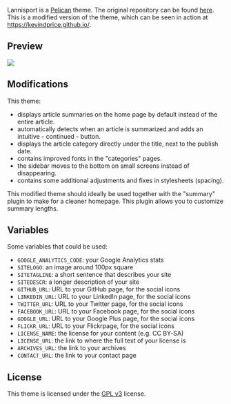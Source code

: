 Lannisport is a [Pelican][1] theme. The original repository can be found [here][4]. This is a modified version of the theme, which can be seen in action at https://kevindprice.github.io/.

## Preview
![][2]

## Modifications
This theme:

 * displays article summaries on the home page by default instead of the entire article.
 * automatically detects when an article is summarized and adds an intuitive - continued - button.
 * displays the article category directly under the title, next to the publish date.
 * contains improved fonts in the "categories" pages.
 * the sidebar moves to the bottom on small screens instead of disappearing.
 * contains some additional adjustments and fixes in stylesheets (spacing).
 
This modified theme should ideally be used together with the "summary" plugin to make for a cleaner homepage. This plugin allows you to customize summary lengths.


## Variables

Some variables that could be used:

 *  `GOOGLE_ANALYTICS_CODE`: your Google Analytics stats
 *  `SITELOGO`: an image around 100px square
 *  `SITETAGLINE`: a short sentence that describes your site
 *  `SITEDESCR`: a longer description of your site
 *  `GITHUB_URL`: URL to your GitHub page, for the social icons
 *  `LINKEDIN_URL`: URL to your LinkedIn page, for the social icons
 *  `TWITTER_URL`: URL to your Twitter page, for the social icons
 *  `FACEBOOK_URL`: URL to your Facebook page, for the social icons
 *  `GOOGLE_URL`: URL to your Google Plus page, for the social icons
 *  `FLICKR_URL`: URL to your Flickrpage, for the social icons
 *  `LICENSE_NAME`: the license for your content (e.g. CC BY-SA)
 *  `LICENSE_URL`: the link to where the full text of your license is
 *  `ARCHIVES_URL`: the link to your archives
 *  `CONTACT_URL`: the link to your contact page

## License

This theme is licensed under the [GPL v3][3] license.

  [1]: https://github.com/getpelican/pelican/ "Pelican"
  [2]: https://kevindprice.github.io/images/siteimage.png
  [3]: https://raw.github.com/siovene/lannisport/master/LICENSE
  [4]: https://github.com/siovene/lannisport

